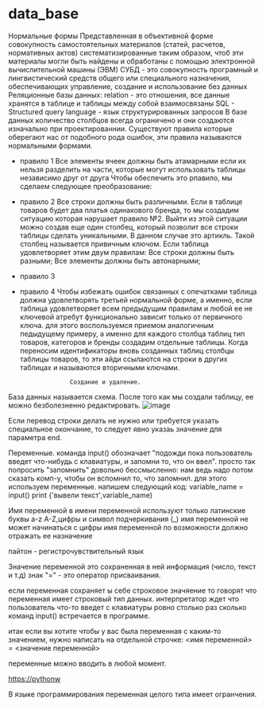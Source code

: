 # data_base
Нормальные формы
Представленная в объективной форме совокупность самостоятельных материалов (статей, расчетов, нормативных актов) систематизированные таким образом, чтоб эти материалы могли быть найдены и обработаны с помощью электронной вычислительной машины (ЭВМ)
СУБД - это совокупность програмный и лингвистический средств общего или специального назначения, обеспечивающих управление, создание и использование без данных
Реляционные базы данных: relation - это отношения, все данные хранятся в таблице и таблицы между собой взаимосвязаны
SQL - Structured query language - язык структурированных запросов
В базе данных количество столбцов всегда ограничено и они создаются изначально при проектированнии.
Существуют правила которые оберегают нас от подобного рода ошибок, эти правила называются нормальными формами.

- правило 1
Все элементы ячеек должны быть атамарными если их нельзя разделить на части, которые могут использовать таблицы независимо друг от друга
Чтобы обеспечить это рпавило, мы сделаем следующее преобразование:

- правило 2
Все строки должны быть различными. Если в таблице товаров будет два платья одинакового бренда, то мы создадим ситуацию которая нарушает правило №2. Выйти из этой ситуации можно создав еще один столбец, который позволит все строки таблицы сделать уникальными. В данном случае это артикль. Такой столбец называется привичным ключом.
Если таблица удовлетворяет этим двум правилам:
Все строки должны быть разными; Все элементы должны быть автонарными; 

- правило 3

- правило 4
Чтобы избежать ошибок связанных с опечатками таблица должна удовлетворять третьей нормальной форме, а именно, если таблица удовлетворяет всем предыдущим правилам и любой ее не ключевой атребут функционально зависит только от первичного ключа. для этого воспользуемся приемом аналогичным педыдущему примеру, а именно для каждого столбца таблиц тип товаров, категоров и бренды создадим отдельные таблицы.
Когда переносим идентификаторы вновь созданных таблиц столбцы таблицы товаров, то эти айди ссылаются на строки в других таблицах и называются вторичными ключами.

                    Создание и удаление.
База данных называется схема.
После того как мы создали таблицу, ее можно безболезненно редактировать.
![image](https://user-images.githubusercontent.com/112850458/189099948-1cef2d6f-4ca8-4128-aa95-5b21cf2c84fa.png)

Если перевод строки делать не нужно или требуется указать специальное окончание, то следует явно указаь значение для параметра end.

Переменные.
команда input() обозначает "подожди пока пользователь введет что-нибудь с клавиатуры, и запомни то, что он ввел". просто так попросить "запомнить" довольно бессмысленно: нам ведь надо потом сказать комп-у, чтобы он вспомнил то, что запомнил. для этого используем переменные. напишем следующий код:
variable_name = input()
print {'вывели текст',variable_name)

Имя переменной
в имени переменной используют только латинские буквы a-z A-Z,цифры и символ подчеркивания (_)
имя переменной не может начинаться с цифры
имя переменной по возможности должно отражать ее назначение

пайтон - регистрочувствительный язык

Значение переменной
это сохраненная в ней информация (число, текст и т.д)
знак "=" - это оператор присваивания.

если переменная сохраняет ы себе строковое значяение то говорят что переменная имеет строковый тип данных. интерпретатор ждет что пользователь что-то введет с клавиатуры ровно столько раз сколько команд input() встречается в программе.

итак если вы хотите чтобы у вас была переменная с каким-то значением, нужно написать на отдельной строчке:
<имя переменной> = <значение переменной>

переменные можно вводить в любой момент.


[https://pythonw](https://pythonworld.ru/osnovy/pep-8-rukovodstvo-po-napisaniyu-koda-na-python.html)

В языке программирования переменная целого типа имеет огранчения.
